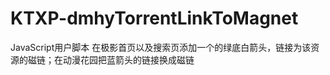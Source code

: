 KTXP-dmhyTorrentLinkToMagnet
============================
JavaScript用户脚本
在极影首页以及搜索页添加一个的绿底白箭头，链接为该资源的磁链；在动漫花园把蓝箭头的链接换成磁链
